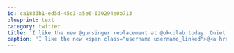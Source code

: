 ```yaml
---
id: ca1833b1-ed5d-45c3-a5e6-630294e0b713
blueprint: text
category: twitter
title: 'I like the new @gunsinger replacement at @okcolab today. Quiet &amp; well-behaved, unlike the last one +@kaziamullin'
caption: 'I like the new <span class="username username_linked">@<a href="https://twitter.com/gunsinger" title="Cynthia Gunsinger">gunsinger</a></span> replacement at <span class="username username_linked">@<a href="https://twitter.com/okcolab" title="Okanagan coLab">okcolab</a></span> today. Quiet &amp; well-behaved, unlike the last one +@kaziamullin'
---
```

